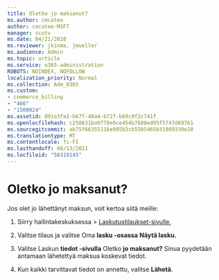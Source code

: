 ```yaml
---
title: Oletko jo maksanut?
ms.author: cmcatee
author: cmcatee-MSFT
manager: scotv
ms.date: 04/21/2020
ms.reviewer: jkinma, jmueller
ms.audience: Admin
ms.topic: article
ms.service: o365-administration
ROBOTS: NOINDEX, NOFOLLOW
localization_priority: Normal
ms.collection: Adm_O365
ms.custom:
- commerce_billing
- "466"
- "1500024"
ms.assetid: 091e3fa1-b67f-40a4-b72f-b69c9f2c741f
ms.openlocfilehash: c250831ba9770e6ce454b7680ed05f5747d69761
ms.sourcegitcommit: ab75f66355116e995b3cb5505465b31989339e28
ms.translationtype: MT
ms.contentlocale: fi-FI
ms.lasthandoff: 08/13/2021
ms.locfileid: "58319145"
---
```

# <a name="already-paid"></a>Oletko jo maksanut?

Jos olet jo lähettänyt maksun, voit kertoa siitä meille:
  
1. Siirry hallintakeskuksessa  \> [Laskutustilaukset-sivulle.](https://go.microsoft.com/fwlink/p/?linkid=842054)

2. Valitse tilaus ja valitse Oma **lasku -osassa** **Näytä lasku.**

3. Valitse Laskun **tiedot -sivulla** Oletko **jo maksanut?** Sinua pyydetään antamaan lähetettyä maksua koskevat tiedot.

4. Kun kaikki tarvittavat tiedot on annettu, valitse **Lähetä**.